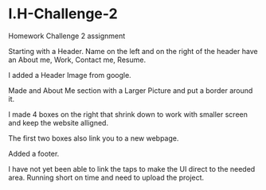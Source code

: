 # I.H-Challenge-2
Homework Challenge 2 assignment

Starting with a Header. Name on the left and on the right of the header have an About me, Work, Contact me, Resume.

I added a Header Image from google.

Made and About Me section with a Larger Picture and put a border around it.

I made 4 boxes on the right that shrink down to work with smaller screen and keep the website alligned.

The first two boxes also link you to a new webpage.

Added a footer.

I have not yet been able to link the taps to make the UI direct to the needed area. Running short on time and need to upload the project.
